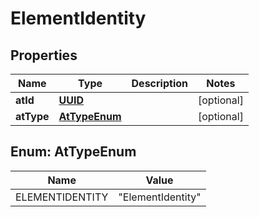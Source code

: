 

# ElementIdentity

## Properties

Name | Type | Description | Notes
------------ | ------------- | ------------- | -------------
**atId** | [**UUID**](UUID.md) |  |  [optional]
**atType** | [**AtTypeEnum**](#AtTypeEnum) |  |  [optional]



## Enum: AtTypeEnum

Name | Value
---- | -----
ELEMENTIDENTITY | &quot;ElementIdentity&quot;



